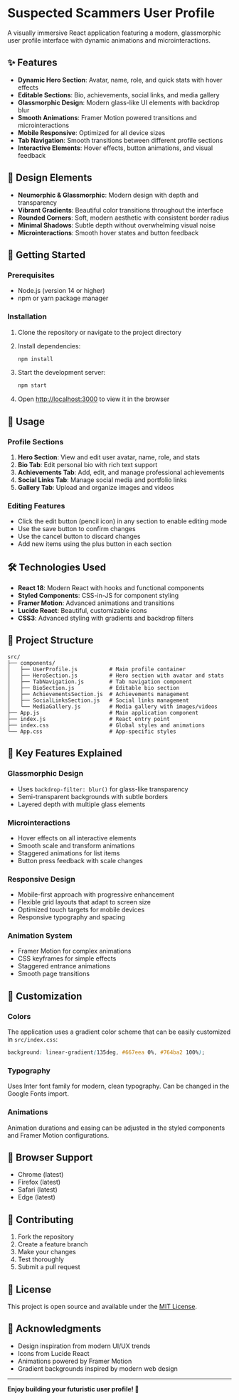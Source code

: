 # Suspected Scammers User Profile

A visually immersive React application featuring a modern, glassmorphic user profile interface with dynamic animations and microinteractions.

## ✨ Features

- **Dynamic Hero Section**: Avatar, name, role, and quick stats with hover effects
- **Editable Sections**: Bio, achievements, social links, and media gallery
- **Glassmorphic Design**: Modern glass-like UI elements with backdrop blur
- **Smooth Animations**: Framer Motion powered transitions and microinteractions
- **Mobile Responsive**: Optimized for all device sizes
- **Tab Navigation**: Smooth transitions between different profile sections
- **Interactive Elements**: Hover effects, button animations, and visual feedback

## 🎨 Design Elements

- **Neumorphic & Glassmorphic**: Modern design with depth and transparency
- **Vibrant Gradients**: Beautiful color transitions throughout the interface
- **Rounded Corners**: Soft, modern aesthetic with consistent border radius
- **Minimal Shadows**: Subtle depth without overwhelming visual noise
- **Microinteractions**: Smooth hover states and button feedback

## 🚀 Getting Started

### Prerequisites

- Node.js (version 14 or higher)
- npm or yarn package manager

### Installation

1. Clone the repository or navigate to the project directory
2. Install dependencies:
   ```bash
   npm install
   ```

3. Start the development server:
   ```bash
   npm start
   ```

4. Open [http://localhost:3000](http://localhost:3000) to view it in the browser

## 📱 Usage

### Profile Sections

1. **Hero Section**: View and edit user avatar, name, role, and stats
2. **Bio Tab**: Edit personal bio with rich text support
3. **Achievements Tab**: Add, edit, and manage professional achievements
4. **Social Links Tab**: Manage social media and portfolio links
5. **Gallery Tab**: Upload and organize images and videos

### Editing Features

- Click the edit button (pencil icon) in any section to enable editing mode
- Use the save button to confirm changes
- Use the cancel button to discard changes
- Add new items using the plus button in each section

## 🛠️ Technologies Used

- **React 18**: Modern React with hooks and functional components
- **Styled Components**: CSS-in-JS for component styling
- **Framer Motion**: Advanced animations and transitions
- **Lucide React**: Beautiful, customizable icons
- **CSS3**: Advanced styling with gradients and backdrop filters

## 📁 Project Structure

```
src/
├── components/
│   ├── UserProfile.js          # Main profile container
│   ├── HeroSection.js          # Hero section with avatar and stats
│   ├── TabNavigation.js        # Tab navigation component
│   ├── BioSection.js           # Editable bio section
│   ├── AchievementsSection.js  # Achievements management
│   ├── SocialLinksSection.js   # Social links management
│   └── MediaGallery.js         # Media gallery with images/videos
├── App.js                      # Main application component
├── index.js                    # React entry point
├── index.css                   # Global styles and animations
└── App.css                     # App-specific styles
```

## 🎯 Key Features Explained

### Glassmorphic Design
- Uses `backdrop-filter: blur()` for glass-like transparency
- Semi-transparent backgrounds with subtle borders
- Layered depth with multiple glass elements

### Microinteractions
- Hover effects on all interactive elements
- Smooth scale and transform animations
- Staggered animations for list items
- Button press feedback with scale changes

### Responsive Design
- Mobile-first approach with progressive enhancement
- Flexible grid layouts that adapt to screen size
- Optimized touch targets for mobile devices
- Responsive typography and spacing

### Animation System
- Framer Motion for complex animations
- CSS keyframes for simple effects
- Staggered entrance animations
- Smooth page transitions

## 🎨 Customization

### Colors
The application uses a gradient color scheme that can be easily customized in `src/index.css`:

```css
background: linear-gradient(135deg, #667eea 0%, #764ba2 100%);
```

### Typography
Uses Inter font family for modern, clean typography. Can be changed in the Google Fonts import.

### Animations
Animation durations and easing can be adjusted in the styled components and Framer Motion configurations.

## 📱 Browser Support

- Chrome (latest)
- Firefox (latest)
- Safari (latest)
- Edge (latest)

## 🤝 Contributing

1. Fork the repository
2. Create a feature branch
3. Make your changes
4. Test thoroughly
5. Submit a pull request

## 📄 License

This project is open source and available under the [MIT License](LICENSE).

## 🙏 Acknowledgments

- Design inspiration from modern UI/UX trends
- Icons from Lucide React
- Animations powered by Framer Motion
- Gradient backgrounds inspired by modern web design

---

**Enjoy building your futuristic user profile! 🚀** 
